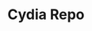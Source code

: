 ---
layout: page
title: "Cydia Repo"
description: "Add `dayt0n.github.io/repo` to your Cydia sources to access a few projects."
permalink: /repo/index.html
category: repo
tags: [repo]
image:
    feature: repo.jpg
---
